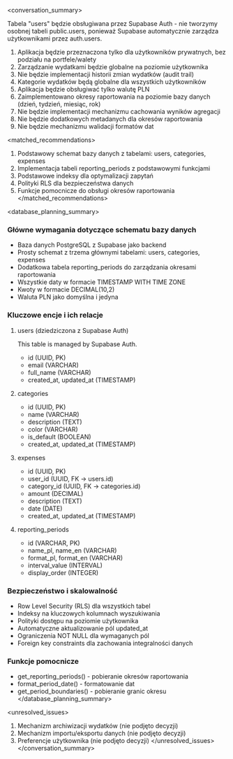 <conversation_summary>
<decisions>

Tabela "users" będzie obsługiwana przez Supabase Auth - nie tworzymy osobnej tabeli public.users, ponieważ Supabase automatycznie zarządza użytkownikami przez auth.users.

1. Aplikacja będzie przeznaczona tylko dla użytkowników prywatnych, bez podziału na portfele/walety
2. Zarządzanie wydatkami będzie globalne na poziomie użytkownika
3. Nie będzie implementacji historii zmian wydatków (audit trail)
4. Kategorie wydatków będą globalne dla wszystkich użytkowników
5. Aplikacja będzie obsługiwać tylko walutę PLN
6. Zaimplementowano okresy raportowania na poziomie bazy danych (dzień, tydzień, miesiąc, rok)
7. Nie będzie implementacji mechanizmu cachowania wyników agregacji
8. Nie będzie dodatkowych metadanych dla okresów raportowania
9. Nie będzie mechanizmu walidacji formatów dat
   </decisions>

<matched_recommendations>

1. Podstawowy schemat bazy danych z tabelami: users, categories, expenses
2. Implementacja tabeli reporting_periods z podstawowymi funkcjami
3. Podstawowe indeksy dla optymalizacji zapytań
4. Polityki RLS dla bezpieczeństwa danych
5. Funkcje pomocnicze do obsługi okresów raportowania
   </matched_recommendations>

<database_planning_summary>

### Główne wymagania dotyczące schematu bazy danych

- Baza danych PostgreSQL z Supabase jako backend
- Prosty schemat z trzema głównymi tabelami: users, categories, expenses
- Dodatkowa tabela reporting_periods do zarządzania okresami raportowania
- Wszystkie daty w formacie TIMESTAMP WITH TIME ZONE
- Kwoty w formacie DECIMAL(10,2)
- Waluta PLN jako domyślna i jedyna

### Kluczowe encje i ich relacje

1. users (dziedziczona z Supabase Auth)

   This table is managed by Supabase Auth.

   - id (UUID, PK)
   - email (VARCHAR)
   - full_name (VARCHAR)
   - created_at, updated_at (TIMESTAMP)

2. categories

   - id (UUID, PK)
   - name (VARCHAR)
   - description (TEXT)
   - color (VARCHAR)
   - is_default (BOOLEAN)
   - created_at, updated_at (TIMESTAMP)

3. expenses

   - id (UUID, PK)
   - user_id (UUID, FK -> users.id)
   - category_id (UUID, FK -> categories.id)
   - amount (DECIMAL)
   - description (TEXT)
   - date (DATE)
   - created_at, updated_at (TIMESTAMP)

4. reporting_periods
   - id (VARCHAR, PK)
   - name_pl, name_en (VARCHAR)
   - format_pl, format_en (VARCHAR)
   - interval_value (INTERVAL)
   - display_order (INTEGER)

### Bezpieczeństwo i skalowalność

- Row Level Security (RLS) dla wszystkich tabel
- Indeksy na kluczowych kolumnach wyszukiwania
- Polityki dostępu na poziomie użytkownika
- Automatyczne aktualizowanie pól updated_at
- Ograniczenia NOT NULL dla wymaganych pól
- Foreign key constraints dla zachowania integralności danych

### Funkcje pomocnicze

- get_reporting_periods() - pobieranie okresów raportowania
- format_period_date() - formatowanie dat
- get_period_boundaries() - pobieranie granic okresu
  </database_planning_summary>

<unresolved_issues>

1. Mechanizm archiwizacji wydatków (nie podjęto decyzji)
2. Mechanizm importu/eksportu danych (nie podjęto decyzji)
3. Preferencje użytkownika (nie podjęto decyzji)
   </unresolved_issues>
   </conversation_summary>
